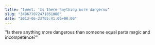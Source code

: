 ```yaml
---
title: "tweet: 'Is there anything more dangerou"
slug: "348677072471851008"
date: "2013-06-23T05:41:06+00:00"
---
```

"Is there anything more dangerous than someone equal parts magic and incompetence?"